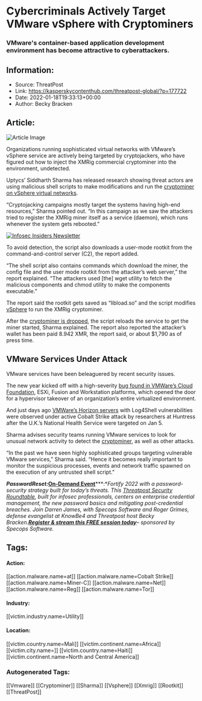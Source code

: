 # Cybercriminals Actively Target VMware vSphere with Cryptominers
### VMware's container-based application development environment has become attractive to cyberattackers.

## Information:
+ Source: ThreatPost
+ Link: https://kasperskycontenthub.com/threatpost-global/?p=177722
+ Date: 2022-01-18T19:33:13+00:00
+ Author: Becky Bracken


## Article:
![Article Image](https://media.threatpost.com/wp-content/uploads/sites/103/2021/08/17145342/cloud-e1629226435519.jpg)

Organizations running sophisticated virtual networks with VMware’s vSphere service are actively being targeted by cryptojackers, who have figured out how to inject the XMRig commercial cryptominer into the environment, undetected.


Uptycs’ Siddharth Sharma has released research showing threat actors are using malicious shell scripts to make modifications and run the [cryptominer on vSphere virtual networks](https://www.uptycs.com/blog/cryptominer-campaign-targeting-vmware-vsphere-services-for-coin-mining).


“Cryptojacking campaigns mostly target the systems having high-end resources,” Sharma pointed out. “In this campaign as we saw the attackers tried to register the XMRig miner itself as a service (daemon), which runs whenever the system gets rebooted.”


[![Infosec Insiders Newsletter](https://media.threatpost.com/wp-content/uploads/sites/103/2021/07/10165815/infosec_insiders_in_article_promo.png)](https://threatpost.com/infosec-insider-subscription-page/?utm_source=ART&utm_medium=ART&utm_campaign=InfosecInsiders_Newsletter_Promo/)


To avoid detection, the script also downloads a user-mode rootkit from the command-and-control server (C2), the report added.


“The shell script also contains commands which download the miner, the config file and the user mode rootkit from the attacker’s web server,” the report explained. “The attackers used [the] wget utility to fetch the malicious components and chmod utility to make the components executable.”


The report said the rootkit gets saved as “libload.so” and the script modifies [vSphere](https://docs.vmware.com/en/VMware-vSphere/7.0/com.vmware.vcenter.install.doc/GUID-A71D7F56-6F47-43AB-9C4E-BAA89310F295.html) to run the XMRig cryptominer.


After the [cryptominer is dropped](https://threatpost.com/cryptomining-attack-exploits-docker-api-misconfiguration-since-2019/177299/), the script reloads the service to get the miner started, Sharma explained. The report also reported the attacker’s wallet has been paid 8.942 XMR, the report said, or about $1,790 as of press time.


**VMware Services Under Attack**
--------------------------------


VMware services have been beleaguered by recent security issues.


The new year kicked off with a high-severity [bug found in VMWare’s Cloud Foundation](https://threatpost.com/unpatched-vmware-bug-hypervisor-takeover/177428/), ESXi, Fusion and Workstation platforms, which opened the door for a hypervisor takeover of an organization’s entire virtualized environment.


And just days ago [VMWare’s Horizon servers](https://www.huntress.com/blog/cybersecurity-advisory-vmware-horizon-servers-actively-being-hit-with-cobalt-strike) with Log4Shell vulnerabilities were observed under active Cobalt Strike attack by researchers at Huntress after the U.K.’s National Health Service were targeted on Jan 5.


Sharma advises security teams running VMware services to look for unusual network activity to detect the [cryptominer](https://threatpost.com/spider-man-no-way-home-download-installs-cryptominer/177254/), as well as other attacks.


“In the past we have seen highly sophisticated groups targeting vulnerable VMware services,” Sharma said. “Hence it becomes really important to monitor the suspicious processes, events and network traffic spawned on the execution of any untrusted shell script.”


***Password******Reset:***[**On-Demand Event**](https://threatpost.com/webinars/password-reset-claiming-control-of-credentials-to-stop-attacks/)***:****Fortify 2022 with a password-security strategy built for today’s threats. This [Threatpost Security Roundtable](https://threatpost.com/webinars/password-reset-claiming-control-of-credentials-to-stop-attacks/), built for infosec professionals, centers on enterprise credential management, the new password basics and mitigating post-credential breaches. Join Darren James, with Specops Software and Roger Grimes, defense evangelist at KnowBe4 and Threatpost host Becky Bracken.*[**Register & stream this FREE session today**](https://threatpost.com/webinars/password-reset-claiming-control-of-credentials-to-stop-attacks/)*– sponsored by Specops Software.*





## Tags:

#### Action:
[[action.malware.name=at]] [[action.malware.name=Cobalt Strike]] [[action.malware.name=Miner-C]] [[action.malware.name=Net]] [[action.malware.name=Reg]] [[action.malware.name=Tor]]

#### Industry:
[[victim.industry.name=Utility]]

#### Location:
[[victim.country.name=Mali]] [[victim.continent.name=Africa]] [[victim.city.name=]] [[victim.country.name=Haiti]] [[victim.continent.name=North and Central America]]

### Autogenerated Tags:
[[Vmware]] [[Cryptominer]] [[Sharma]] [[Vsphere]] [[Xmrig]] [[Rootkit]] [[ThreatPost]]

